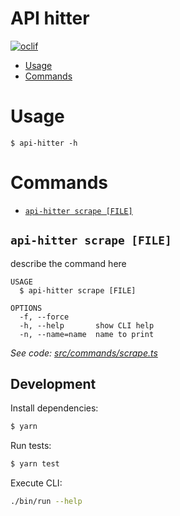 # API hitter

[![oclif](https://img.shields.io/badge/cli-oclif-brightgreen.svg)](https://oclif.io)

<!-- toc -->

- [Usage](#usage)
- [Commands](#commands)
  <!-- tocstop -->

# Usage

<!-- usage -->

```sh-session
$ api-hitter -h
```

<!-- usagestop -->

# Commands

<!-- commands -->

- [`api-hitter scrape [FILE]`](#api-hitter-scrape-file)

## `api-hitter scrape [FILE]`

describe the command here

```
USAGE
  $ api-hitter scrape [FILE]

OPTIONS
  -f, --force
  -h, --help       show CLI help
  -n, --name=name  name to print
```

_See code: [src/commands/scrape.ts](https://github.com/meeshkan/api-client-cli/blob/v0.0.0/src/commands/scrape.ts)_

<!-- commandsstop -->

## Development

Install dependencies:

```sh
$ yarn
```

Run tests:

```sh
$ yarn test
```

Execute CLI:

```sh
./bin/run --help
```
